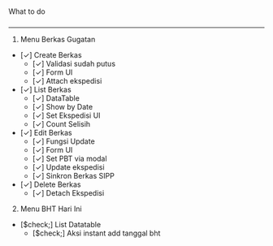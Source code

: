 ###
What to do
###

---
1. Menu Berkas Gugatan
- [&check;] Create Berkas
    - [&check;] Validasi sudah putus
    - [&check;] Form UI
    - [&check;] Attach ekspedisi
- [&check;] List Berkas
    - [&check;] DataTable
    - [&check;] Show by Date
    - [&check;] Set Ekspedisi UI
    - [&check;] Count Selisih
- [&check;] Edit Berkas
    - [&check;] Fungsi Update
    - [&check;] Form UI
    - [&check;] Set PBT via modal
    - [&check;] Update ekspedisi
    - [&check;] Sinkron Berkas SIPP
- [&check;] Delete Berkas
    - [&check;] Detach Ekspedisi

2. Menu BHT Hari Ini
- [$check;] List Datatable
    - [$check;] Aksi instant add tanggal bht
